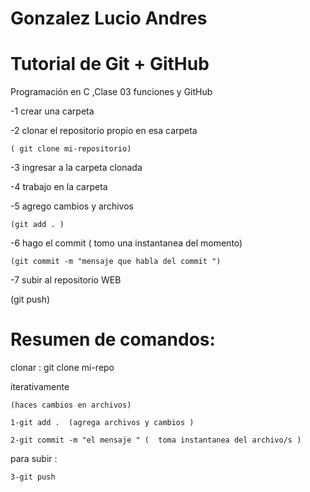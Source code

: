 # Gonzalez Lucio Andres
# Tutorial de Git + GitHub

Programación en C ,Clase 03  funciones y GitHub

  -1 crear una carpeta
  
  -2 clonar el repositorio propio en esa carpeta 

    ( git clone mi-repositorio)
  
  -3 ingresar a la carpeta clonada
  
  -4 trabajo en la carpeta
  
  -5 agrego cambios y archivos

    (git add . ) 
  
  -6 hago el commit ( tomo una instantanea del momento)
  
    (git commit -m "mensaje que habla del commit ")
  
  -7 subir al repositorio WEB

   (git push)




# Resumen de comandos:

 clonar : git clone mi-repo


 iterativamente

 	(haces cambios en archivos)
 	
 	1-git add .  (agrega archivos y cambios )
 	
 	2-git commit -m "el mensaje " (  toma instantanea del archivo/s )


para subir :
 	
 	3-git push 